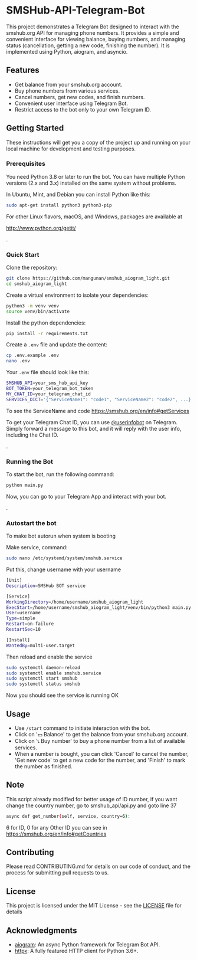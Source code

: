 # SMSHub-API-Telegram-Bot

This project demonstrates a Telegram Bot designed to interact with the smshub.org API for managing phone numbers. It provides a simple and convenient interface for viewing balance, buying numbers, and managing status (cancellation, getting a new code, finishing the number). It is implemented using Python, aiogram, and asyncio.

## Features

- Get balance from your smshub.org account.
- Buy phone numbers from various services.
- Cancel numbers, get new codes, and finish numbers.
- Convenient user interface using Telegram Bot.
- Restrict access to the bot only to your own Telegram ID.

## Getting Started

These instructions will get you a copy of the project up and running on your local machine for development and testing purposes.

### Prerequisites

You need Python 3.8 or later to run the bot. You can have multiple Python versions (2.x and 3.x) installed on the same system without problems.

In Ubuntu, Mint, and Debian you can install Python like this:

```bash
sudo apt-get install python3 python3-pip
```

For other Linux flavors, macOS, and Windows, packages are available at

http://www.python.org/getit/

.
### Quick Start

Clone the repository:

```bash
git clone https://github.com/mangunan/smshub_aiogram_light.git
cd smshub_aiogram_light
```

Create a virtual environment to isolate your dependencies:

```bash
python3 -m venv venv
source venv/bin/activate
```

Install the python dependencies:

```bash
pip install -r requirements.txt
```

Create a `.env` file and update the content:

```bash
cp .env.example .env
nano .env
```

Your `.env` file should look like this:

```bash
SMSHUB_API=your_sms_hub_api_key
BOT_TOKEN=your_telegram_bot_token
MY_CHAT_ID=your_telegram_chat_id
SERVICES_DICT='{"ServiceName1": "code1", "ServiceName2": "code2", ...}'
```

To see the ServiceName and code https://smshub.org/en/info#getServices


To get your Telegram Chat ID, you can use [@userinfobot](https://t.me/userinfobot) on Telegram. Simply forward a message to this bot, and it will reply with the user info, including the Chat ID.

.
### Running the Bot

To start the bot, run the following command:

```bash
python main.py
```

Now, you can go to your Telegram App and interact with your bot.

.
### Autostart the bot

To make bot autorun when system is booting

Make service, command:

```bash
sudo nano /etc/systemd/system/smshub.service
```

Put this, change username with your username

```bash
[Unit]
Description=SMSHub BOT service

[Service]
WorkingDirectory=/home/username/smshub_aiogram_light
ExecStart=/home/username/smshub_aiogram_light/venv/bin/python3 main.py
User=username
Type=simple
Restart=on-failure
RestartSec=10

[Install]
WantedBy=multi-user.target
```


Then reload and enable the service

```bash
sudo systemctl daemon-reload
sudo systemctl enable smshub.service
sudo systemctl start smshub
sudo systemctl status smshub
```


Now you should see the service is running OK


## Usage

- Use `/start` command to initiate interaction with the bot.
- Click on '💵 Balance' to get the balance from your smshub.org account.
- Click on '📞 Buy number' to buy a phone number from a list of available services.
- When a number is bought, you can click 'Cancel' to cancel the number, 'Get new code' to get a new code for the number, and 'Finish' to mark the number as finished.

## Note

This script already modified for better usage of ID number, if you want change the country number, go to smshub_api/api.py and goto line 37

```bash
async def get_number(self, service, country=6):
```

6 for ID, 0 for any
Other ID you can see in https://smshub.org/en/info#getCountries

## Contributing

Please read CONTRIBUTING.md for details on our code of conduct, and the process for submitting pull requests to us.

## License

This project is licensed under the MIT License - see the [LICENSE](LICENSE) file for details

## Acknowledgments

- [aiogram](https://github.com/aiogram/aiogram): An async Python framework for Telegram Bot API.
- [httpx](https://github.com/encode/httpx): A fully featured HTTP client for Python 3.6+.
